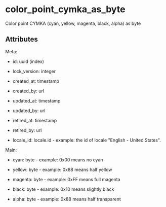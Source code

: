 # color_point_cymka_as_byte


Color point CYMKA (cyan, yellow, magenta, black, alpha) as byte

## Attributes

Meta:

* id: uuid (index)

* lock_version: integer

* created_at: timestamp

* created_by: url

* updated_at: timestamp

* updated_by: url

* retired_at: timestamp

* retired_by: url

* locale_id: locale.id - example: the id of locale "English - United States".

Main:

* cyan: byte - example: 0x00 means no cyan

* yellow: byte - example: 0x88 means half yellow

* magenta: byte - example: 0xFF means full magenta

* black: byte - example: 0x10 means slightly black

* alpha: byte - example: 0x88 means half transparent

